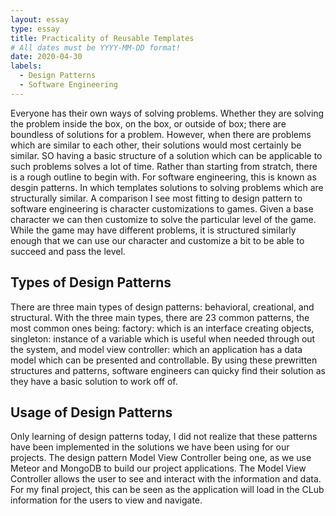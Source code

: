 ```yaml
---
layout: essay
type: essay
title: Practicality of Reusable Templates
# All dates must be YYYY-MM-DD format!
date: 2020-04-30
labels:
  - Design Patterns
  - Software Engineering
---
```

Everyone has their own ways of solving problems. Whether they are solving the problem inside the box, on the box, or outside of box; there are boundless of solutions for a problem. However, when there are problems which are similar to each other, their solutions would most certainly be similar. SO having a basic structure of a solution which can be applicable to such problems solves a lot of time. Rather than starting from stratch, there is a rough outline to begin with. For software engineering, this is known as desgin patterns. In which templates solutions to solving problems which are structurally similar. A comparison I see most fitting to design pattern to software engineering is character customizations to games. Given a base character we can then customize to solve the particular level of the game. While the game may have different problems, it is structured similarly enough that we can use our character and customize a bit to be able to succeed and pass the level.

## Types of Design Patterns
There are three main types of design patterns: behavioral, creational, and structural. With the three main types, there are 23 common patterns, the most common ones being: factory: which is an interface creating objects, singleton: instance of a variable which is useful when needed through out the system, and model view controller: which an application has a data model which can be presented and controllable. By using these prewritten structures and patterns, software engineers can quicky find their solution as they have a basic solution to work off of. 

## Usage of Design Patterns 
Only learning of design patterns today, I did not realize that these patterns have been implemented in the solutions we have been using for our projects. The design pattern Model View Controller being one, as we use Meteor and MongoDB to build our project applications. The Model View Controller allows the user to see and interact with the information and data. For my final project, this can be seen as the application will load in the CLub information for the users to view and navigate. 
